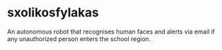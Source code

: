 # sxolikosfylakas
An autonomous robot that recognises human faces and alerts via email if any unauthorized person enters  the school region.

